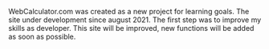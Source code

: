 WebCalculator.com was created as a new project for learning goals.
The site under development since august 2021.
The first step was to improve my skills as developer.
This site will be improved, new functions will be added as soon as possible.

